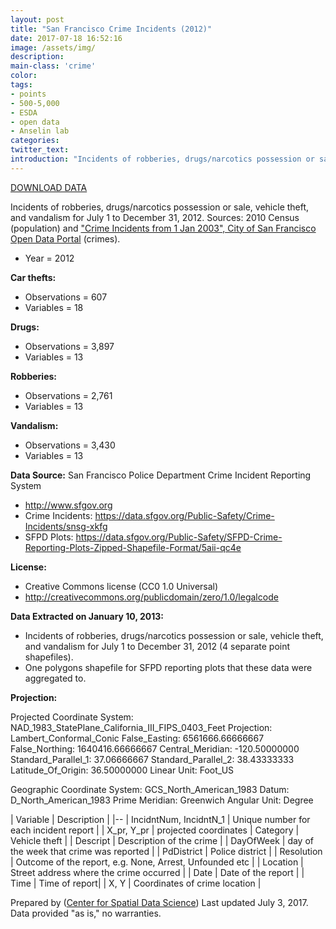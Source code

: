 ```yaml
---
layout: post
title: "San Francisco Crime Incidents (2012)"
date: 2017-07-18 16:52:16
image: /assets/img/
description:
main-class: 'crime'
color:
tags:
- points
- 500-5,000
- ESDA
- open data
- Anselin lab
categories:
twitter_text:
introduction: "Incidents of robberies, drugs/narcotics possession or sale, vehicle theft, and vandalism in San Francisco (06-12/2012)."
---
```

<script>
  var map = L.map('map');
  L.tileLayer('https://api.tiles.mapbox.com/v4/{id}/{z}/{x}/{y}.png?access_token=pk.eyJ1IjoibWFwYm94IiwiYSI6ImNpejY4NXVycTA2emYycXBndHRqcmZ3N3gifQ.rJcFIG214AriISLbB6B5aw', { <!--this is the URL for the SFcartheft_july12 Geojson-->
		maxZoom: 18,
		attribution: 'Map data &copy; <a href="http://openstreetmap.org">OpenStreetMap</a> contributors, ' +
			'<a href="http://creativecommons.org/licenses/by-sa/2.0/">CC-BY-SA</a>, ' +
			'Imagery © <a href="http://mapbox.com">Mapbox</a>',
		id: 'mapbox.light'
	}).addTo(map);

  map.scrollWheelZoom.disable();
  map.touchZoom.disable();
  var enableMapInteraction = function () {
      map.scrollWheelZoom.enable();
      map.touchZoom.enable();
  }
  $('#map').on('click touch', enableMapInteraction);
$('#map').on('mouseout', function(){ map.scrollWheelZoom.disable();});

  var smallIcon = L.icon({
         iconUrl: 'http://www.hckrecruitment.nic.in/images/blue.png',
         iconSize: [16, 16], // size of the icon
         });

   function onEachFeature(feature, layer) {
     //console.log(feature);
     var txt = "";
     for (var fname in feature.properties) {
       txt += fname;
       txt += " : ";
       txt += feature.properties[fname];
       txt += "<br/>";
     }
     layer.bindPopup(txt);
   }


  // load GeoJSON from an external file
  // load GeoJSON from an external file
  $.getJSON("../data/SFcartheft_july12.geojson",function(data){
    // add GeoJSON layer to the map once the file is loaded
    var json = L.geoJson(data, {
      pointToLayer: function(feature, latlng) {
        
        return L.marker(latlng, {
          icon: smallIcon
        });
      },
      onEachFeature: onEachFeature
    });
    json.addTo(map);
    map.fitBounds(json.getBounds());
  });

</script>

[DOWNLOAD DATA](https://s3.amazonaws.com/geoda/data/SFCrime_July_Dec2012.zip)

Incidents of robberies, drugs/narcotics possession or sale, vehicle theft, and vandalism for July 1 to December 31, 2012. Sources: 2010 Census (population) and ["Crime Incidents from 1 Jan 2003", City of San Francisco Open Data Portal](https://data.sfgov.org/Public-Safety/Map-Crime-Incidents-from-1-Jan-2003/gxxq-x39z) (crimes).

* Year = 2012

**Car thefts:**
* Observations = 607
* Variables = 18

**Drugs:**
* Observations = 3,897
* Variables = 13

**Robberies:**
* Observations = 2,761
* Variables = 13

**Vandalism:**
* Observations = 3,430
* Variables = 13

**Data Source:** 
San Francisco Police Department Crime Incident Reporting System
* http://www.sfgov.org
* Crime Incidents: https://data.sfgov.org/Public-Safety/Crime-Incidents/snsg-xkfg
* SFPD Plots: https://data.sfgov.org/Public-Safety/SFPD-Crime-Reporting-Plots-Zipped-Shapefile-Format/5aii-qc4e

**License:**
* Creative Commons license (CC0 1.0 Universal)
* http://creativecommons.org/publicdomain/zero/1.0/legalcode

**Data Extracted on January 10, 2013:**
* Incidents of robberies, drugs/narcotics possession or sale, vehicle theft, and vandalism for July 1 to December 31, 2012 (4 separate point shapefiles).
* One polygons shapefile for SFPD reporting plots that these data were aggregated to.

**Projection:**

Projected Coordinate System:	NAD_1983_StatePlane_California_III_FIPS_0403_Feet
Projection:	Lambert_Conformal_Conic
False_Easting:	6561666.66666667
False_Northing:	1640416.66666667
Central_Meridian:	-120.50000000
Standard_Parallel_1:	37.06666667
Standard_Parallel_2:	38.43333333
Latitude_Of_Origin:	36.50000000
Linear Unit: 	Foot_US

Geographic Coordinate System:	GCS_North_American_1983
Datum: 	D_North_American_1983
Prime Meridian: 	Greenwich
Angular Unit: 	Degree

| Variable | Description |
|--
| IncidntNum, IncidntN_1 | Unique number for each incident report |
| X_pr, Y_pr | projected coordinates
| Category | Vehicle theft |
| Descript | Description of the crime |
| DayOfWeek | day of the week that crime was reported |
| PdDistrict | Police district |
| Resolution | Outcome of the report, e.g. None, Arrest, Unfounded etc |
| Location | Street address where the crime occurred |
| Date | Date of the report |
| Time | Time of report|
| X, Y | Coordinates of crime location |

Prepared by ([Center for Spatial Data Science](https://spatial.uchicago.edu/))
Last updated July 3, 2017. Data provided "as is," no warranties.
